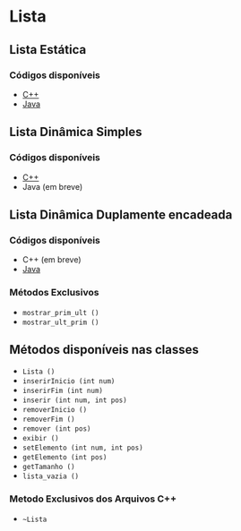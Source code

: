 # Lista

## Lista Estática

### Códigos disponíveis

- [C++](./estatica/Lista.cpp)
- [Java](./estatica/Lista.java)

## Lista Dinâmica Simples

### Códigos disponíveis
- [C++](./dinamica/ListaSimples.cpp)
- Java (em breve)

## Lista Dinâmica Duplamente encadeada

### Códigos disponíveis

- C++ (em breve)
- [Java](./dinamica/listaDuplaJava)

### Métodos Exclusivos

- `mostrar_prim_ult ()`
- `mostrar_ult_prim ()`

## Métodos disponíveis nas classes

- `Lista () `
- `inserirInicio (int num)`
- `inserirFim (int num)`
- `inserir (int num, int pos)`
- `removerInicio ()`
- `removerFim ()`
- `remover (int pos)`
- `exibir ()`
- `setElemento (int num, int pos)`
- `getElemento (int pos)`
- `getTamanho ()`
- `lista_vazia ()`

### Metodo Exclusivos dos Arquivos C++
- `~Lista`